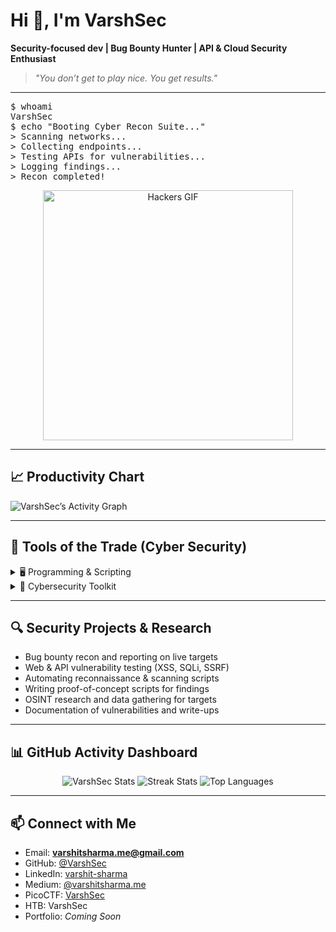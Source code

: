 # Hi 👋, I'm VarshSec  

**Security-focused dev | Bug Bounty Hunter | API & Cloud Security Enthusiast**  

> *"You don’t get to play nice. You get results."*   

---


<p align="center">
<pre>
$ whoami
VarshSec
$ echo "Booting Cyber Recon Suite..."
> Scanning networks...
> Collecting endpoints...
> Testing APIs for vulnerabilities...
> Logging findings...
> Recon completed!
</pre>
</p>

<p align="center">
<img src="https://media.giphy.com/media/13AN8X7jBIm15m/giphy.gif" alt="Hackers GIF" width="400"/>
</p>

---

## 📈 Productivity Chart  
![VarshSec’s Activity Graph](https://github-readme-activity-graph.vercel.app/graph?username=VarshSec&theme=react-dark)

---

## 🧰 Tools of the Trade (Cyber Security) 

<details>
<summary>🖥️ Programming & Scripting</summary>

- Python  
- Bash / Shell  
- C / C++  
- Go (learning)  
- Rust (basics)  

</details>

<details>
<summary>🔐 Cybersecurity Toolkit</summary>

- Burp Suite | OWASP ZAP  
- Wireshark | Nmap  
- Web & API vulnerability testing  
- Fuzzing & recon  
- OSINT & threat research
- NUCLEI

</details>


---

## 🔍 Security Projects & Research
- Bug bounty recon and reporting on live targets  
- Web & API vulnerability testing (XSS, SQLi, SSRF)  
- Automating reconnaissance & scanning scripts  
- Writing proof-of-concept scripts for findings  
- OSINT research and data gathering for targets  
- Documentation of vulnerabilities and write-ups  

---

## 📊 GitHub Activity Dashboard
<p align="center"> <img src="https://github-readme-stats.vercel.app/api?username=VarshSec&show_icons=true&theme=tokyonight" alt="VarshSec Stats"/> <img src="https://github-readme-streak-stats.herokuapp.com/?user=VarshSec&theme=tokyonight" alt="Streak Stats"/> <img src="https://github-readme-stats.vercel.app/api/top-langs/?username=VarshSec&layout=compact&theme=tokyonight" alt="Top Languages"/> </p>

---

## 📫 Connect with Me
- Email: **varshitsharma.me@gmail.com**  
- GitHub: [@VarshSec](https://github.com/VarshSec)  
- LinkedIn: [varshit-sharma](https://www.linkedin.com/in/varshit-sharma)  
- Medium: [@varshitsharma.me](https://medium.com/@varshitsharma.me)  
- PicoCTF: [VarshSec](https://play.picoctf.org/users/varshsec)  
- HTB: VarshSec  
- Portfolio: *Coming Soon*  

